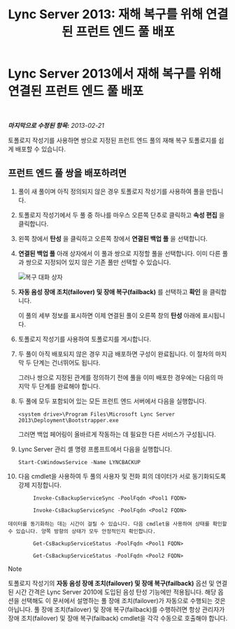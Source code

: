 ﻿---
title: 'Lync Server 2013: 재해 복구를 위해 연결된 프런트 엔드 풀 배포'
TOCTitle: 재해 복구를 위해 연결된 프런트 엔드 풀 배포
ms:assetid: 2f12467c-8b90-43e6-831b-a0b096427f17
ms:mtpsurl: https://technet.microsoft.com/ko-kr/library/JJ204773(v=OCS.15)
ms:contentKeyID: 49303189
ms.date: 08/10/2015
mtps_version: v=OCS.15
ms.translationtype: HT
---

# Lync Server 2013에서 재해 복구를 위해 연결된 프런트 엔드 풀 배포

 

_**마지막으로 수정된 항목:** 2013-02-21_

토폴로지 작성기를 사용하면 쌍으로 지정된 프런트 엔드 풀의 재해 복구 토폴로지를 쉽게 배포할 수 있습니다.

## 프런트 엔드 풀 쌍을 배포하려면

1.  풀이 새 풀이며 아직 정의되지 않은 경우 토폴로지 작성기를 사용하여 풀을 만듭니다.

2.  토폴로지 작성기에서 두 풀 중 하나를 마우스 오른쪽 단추로 클릭하고 **속성 편집** 을 클릭합니다.

3.  왼쪽 창에서 **탄성** 을 클릭하고 오른쪽 창에서 **연결된 백업 풀** 을 선택합니다.

4.  **연결된 백업 풀** 아래 상자에서 이 풀과 쌍으로 지정할 풀을 선택합니다. 이미 다른 풀과 쌍으로 지정되어 있지 않은 기존 풀만 선택할 수 있습니다.
    
    ![복구 대화 상자](images/JJ204773.36080581-db76-497d-bf9e-f02b39574d0e(OCS.15).png "복구 대화 상자")  

5.  **자동 음성 장애 조치(failover) 및 장애 복구(failback)** 를 선택하고 **확인** 을 클릭합니다.
    
    이 풀의 세부 정보를 표시하면 이제 연결된 풀이 오른쪽 창의 **탄성** 아래에 표시됩니다.

6.  토폴로지 작성기를 사용하여 토폴로지를 게시합니다.

7.  두 풀이 아직 배포되지 않은 경우 지금 배포하면 구성이 완료됩니다. 이 절차의 마지막 두 단계는 건너뛰어도 됩니다.
    
    그러나 쌍으로 지정된 관계를 정의하기 전에 풀을 이미 배포한 경우에는 다음의 마지막 두 단계를 완료해야 합니다.

8.  두 풀에 모두 포함되어 있는 모든 프런트 엔드 서버에서 다음을 실행합니다.
    
        <system drive>\Program Files\Microsoft Lync Server 2013\Deployment\Bootstrapper.exe 
    
    그러면 백업 페어링이 올바르게 작동하는 데 필요한 다른 서비스가 구성됩니다.

9.  Lync Server 관리 셸 명령 프롬프트에서 다음을 실행합니다.
    
        Start-CsWindowsService -Name LYNCBACKUP

10. 다음 cmdlet을 사용하여 두 풀의 사용자 및 전화 회의 데이터가 서로 동기화되도록 강제 지정합니다.
    
```
        Invoke-CsBackupServiceSync -PoolFqdn <Pool1 FQDN>
```
```
        Invoke-CsBackupServiceSync -PoolFqdn <Pool2 FQDN>
``` 

    데이터를 동기화하는 데는 시간이 걸릴 수 있습니다. 다음 cmdlet을 사용하여 상태를 확인할 수 있습니다. 양쪽 방향의 상태가 모두 안정적인지 확인합니다.
    
```
        Get-CsBackupServiceStatus -PoolFqdn <Pool1 FQDN>
```
```    
        Get-CsBackupServiceStatus -PoolFqdn <Pool2 FQDN>
```

> [!NOTE]  
> 토폴로지 작성기의 <STRONG>자동 음성 장애 조치(failover) 및 장애 복구(failback)</STRONG> 옵션 및 연결된 시간 간격은 Lync Server 2010에 도입된 음성 탄성 기능에만 적용됩니다. 해당 옵션을 선택해도 이 문서에서 설명하는 풀 장애 조치(failover)가 자동으로 수행되는 것은 아닙니다. 풀 장애 조치(failover) 및 장애 복구(failback)를 수행하려면 항상 관리자가 장애 조치(failover) 및 장애 복구(failback) cmdlet을 각각 수동으로 호출해야 합니다.


